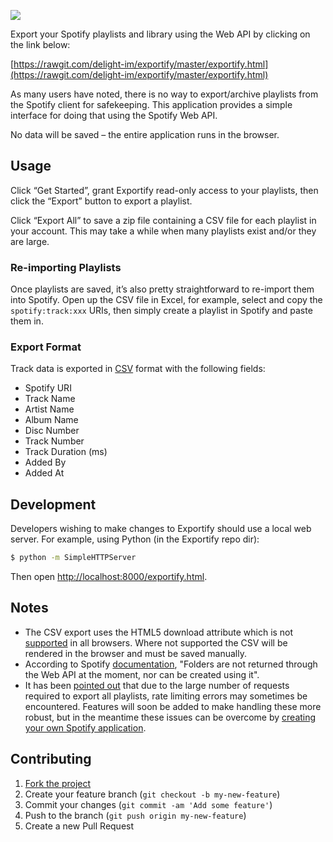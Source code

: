 <a href="https://rawgit.com/delight-im/exportify/master/exportify.html"><img src="screenshot.png"/></a>

Export your Spotify playlists and library using the Web API by clicking on the link below:

[https://rawgit.com/delight-im/exportify/master/exportify.html](https://rawgit.com/delight-im/exportify/master/exportify.html)

As many users have noted, there is no way to export/archive playlists from the Spotify client for safekeeping. This application provides a simple interface for doing that using the Spotify Web API.

No data will be saved – the entire application runs in the browser.

## Usage

Click “Get Started”, grant Exportify read-only access to your playlists, then click the “Export” button to export a playlist.

Click “Export All” to save a zip file containing a CSV file for each playlist in your account. This may take a while when many playlists exist and/or they are large.

### Re-importing Playlists

Once playlists are saved, it’s also pretty straightforward to re-import them into Spotify. Open up the CSV file in Excel, for example, select and copy the `spotify:track:xxx` URIs, then simply create a playlist in Spotify and paste them in.

### Export Format

Track data is exported in [CSV](http://en.wikipedia.org/wiki/Comma-separated_values) format with the following fields:

 * Spotify URI
 * Track Name
 * Artist Name
 * Album Name
 * Disc Number
 * Track Number
 * Track Duration (ms)
 * Added By
 * Added At

## Development

Developers wishing to make changes to Exportify should use a local web server. For example, using Python (in the Exportify repo dir):

```bash
$ python -m SimpleHTTPServer
```

Then open [http://localhost:8000/exportify.html](http://localhost:8000/exportify.html).

## Notes

 * The CSV export uses the HTML5 download attribute which is not [supported](http://caniuse.com/#feat=download) in all browsers. Where not supported the CSV will be rendered in the browser and must be saved manually.
 * According to Spotify [documentation](https://developer.spotify.com/web-api/working-with-playlists/), "Folders are not returned through the Web API at the moment, nor can be created using it".
 * It has been [pointed out](https://github.com/watsonbox/exportify/issues/6) that due to the large number of requests required to export all playlists, rate limiting errors may sometimes be encountered. Features will soon be added to make handling these more robust, but in the meantime these issues can be overcome by [creating your own Spotify application](https://github.com/watsonbox/exportify/issues/6#issuecomment-110793132).

## Contributing

 1. [Fork the project](https://github.com/delight-im/exportify/fork)
 1. Create your feature branch (`git checkout -b my-new-feature`)
 1. Commit your changes (`git commit -am 'Add some feature'`)
 1. Push to the branch (`git push origin my-new-feature`)
 1. Create a new Pull Request
